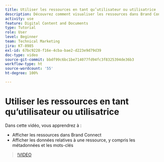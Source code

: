 ```yaml
---
title: Utiliser les ressources en tant qu’utilisateur ou utilisatrice
description: Découvrez comment visualiser les ressources dans Brand Connect et afficher les données relatives à une ressource, y compris les métadonnées et les mots-clés dans [!UICONTROL Workfront DAM].
activity: use
feature: Digital Content and Documents
type: Tutorial
role: User
level: Beginner
team: Technical Marketing
jira: KT-8985
exl-id: 67bc9228-f16e-4cba-bae2-d223e9d79d39
doc-type: video
source-git-commit: bbdf99c6bc1be714077fd94fc3f8325394de36b3
workflow-type: ht
source-wordcount: '55'
ht-degree: 100%

---
```


# Utiliser les ressources en tant qu’utilisateur ou utilisatrice

Dans cette vidéo, vous apprendrez à :

* Afficher les ressources dans Brand Connect
* Afficher les données relatives à une ressource, y compris les métadonnées et les mots-clés

>[!VIDEO](https://video.tv.adobe.com/v/335247/?quality=12&learn=on&enablevpops=1)
